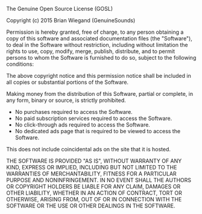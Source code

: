 The Genuine Open Source License (GOSL)

Copyright (c) 2015 Brian Wiegand (GenuineSounds)

Permission is hereby granted, free of charge, to any person obtaining a copy
of this software and associated documentation files (the "Software"), to deal
in the Software without restriction, including without limitation the rights
to use, copy, modify, merge, publish, distribute, and to permit persons to
whom the Software is furnished to do so, subject to the following conditions:

The above copyright notice and this permission notice shall be included in
all copies or substantial portions of the Software.

Making money from the distribution of this Software, partial or complete,
in any form, binary or source, is strictly prohibited.
 
* No purchases required to access the Software.
* No paid subscription services required to access the Software.
* No click-through ads required to access the Software.
* No dedicated ads page that is required to be viewed to access the Software.

This does not include coincidental ads on the site that it is hosted.

THE SOFTWARE IS PROVIDED "AS IS", WITHOUT WARRANTY OF ANY KIND, EXPRESS OR
IMPLIED, INCLUDING BUT NOT LIMITED TO THE WARRANTIES OF MERCHANTABILITY,
FITNESS FOR A PARTICULAR PURPOSE AND NONINFRINGEMENT. IN NO EVENT SHALL THE
AUTHORS OR COPYRIGHT HOLDERS BE LIABLE FOR ANY CLAIM, DAMAGES OR OTHER
LIABILITY, WHETHER IN AN ACTION OF CONTRACT, TORT OR OTHERWISE, ARISING FROM,
OUT OF OR IN CONNECTION WITH THE SOFTWARE OR THE USE OR OTHER DEALINGS IN
THE SOFTWARE.
